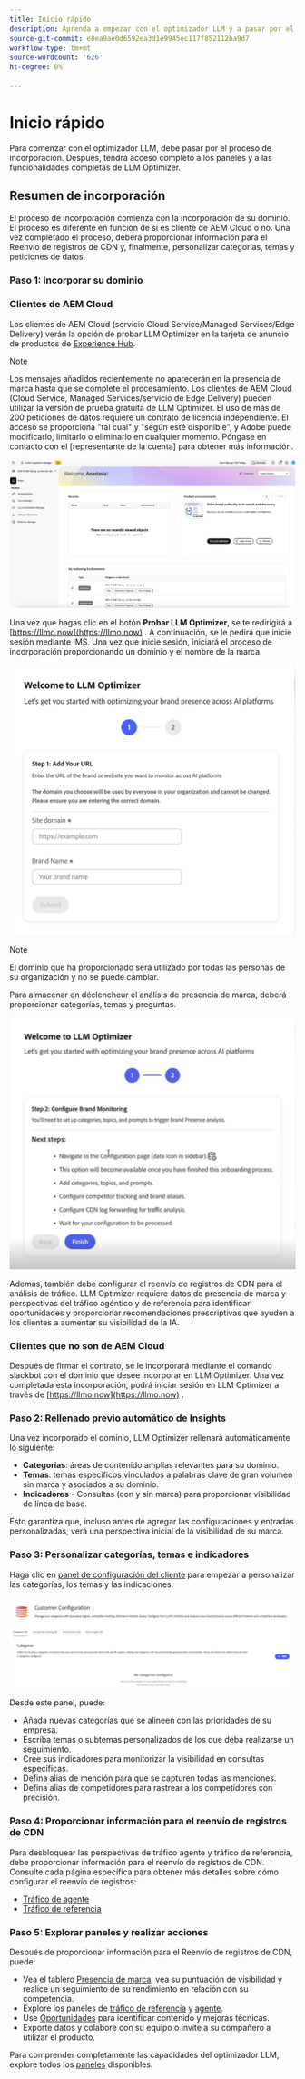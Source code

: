 ```yaml
---
title: Inicio rápido
description: Aprenda a empezar con el optimizador LLM y a pasar por el proceso de incorporación.
source-git-commit: e8ea9ae0d6592ea3d1e9945ec117f852112ba9d7
workflow-type: tm+mt
source-wordcount: '626'
ht-degree: 0%

---
```



# Inicio rápido

Para comenzar con el optimizador LLM, debe pasar por el proceso de incorporación. Después, tendrá acceso completo a los paneles y a las funcionalidades completas de LLM Optimizer.

## Resumen de incorporación

El proceso de incorporación comienza con la incorporación de su dominio. El proceso es diferente en función de si es cliente de AEM Cloud o no. Una vez completado el proceso, deberá proporcionar información para el Reenvío de registros de CDN y, finalmente, personalizar categorías, temas y peticiones de datos.

### Paso 1: Incorporar su dominio

### Clientes de AEM Cloud

Los clientes de AEM Cloud (servicio Cloud Service/Managed Services/Edge Delivery) verán la opción de probar LLM Optimizer en la tarjeta de anuncio de productos de [Experience Hub](https://experienceleague.adobe.com/en/docs/experience-manager-cloud-service/content/experience-hub/experience-hub).

>[!NOTE]
>Los mensajes añadidos recientemente no aparecerán en la presencia de marca hasta que se complete el procesamiento. Los clientes de AEM Cloud (Cloud Service, Managed Services/servicio de Edge Delivery) pueden utilizar la versión de prueba gratuita de LLM Optimizer. El uso de más de 200 peticiones de datos requiere un contrato de licencia independiente. El acceso se proporciona &quot;tal cual&quot; y &quot;según esté disponible&quot;, y Adobe puede modificarlo, limitarlo o eliminarlo en cualquier momento. Póngase en contacto con el [representante de la cuenta] para obtener más información.

![Prueba de LLM Optimizer](/help/overview/assets/llm-trial.png)

Una vez que hagas clic en el botón **Probar LLM Optimizer**, se te redirigirá a [https://llmo.now](https://llmo.now) . A continuación, se le pedirá que inicie sesión mediante IMS. Una vez que inicie sesión, iniciará el proceso de incorporación proporcionando un dominio y el nombre de la marca.

![Dominio de LLM Optimizer](/help/overview/assets/domain.png)

>[!NOTE]
>El dominio que ha proporcionado será utilizado por todas las personas de su organización y no se puede cambiar.

Para almacenar en déclencheur el análisis de presencia de marca, deberá proporcionar categorías, temas y preguntas.

![Análisis de presencia de marca](/help/overview/assets/bp-analysis.png)

Además, también debe configurar el reenvío de registros de CDN para el análisis de tráfico. LLM Optimizer requiere datos de presencia de marca y perspectivas del tráfico agéntico y de referencia para identificar oportunidades y proporcionar recomendaciones prescriptivas que ayuden a los clientes a aumentar su visibilidad de la IA.

### Clientes que no son de AEM Cloud

Después de firmar el contrato, se le incorporará mediante el comando slackbot con el dominio que desee incorporar en LLM Optimizer. Una vez completada esta incorporación, podrá iniciar sesión en LLM Optimizer a través de [https://llmo.now](https://llmo.now) .

### Paso 2: Rellenado previo automático de Insights

Una vez incorporado el dominio, LLM Optimizer rellenará automáticamente lo siguiente:

* **Categorías**: áreas de contenido amplias relevantes para su dominio.
* **Temas**: temas específicos vinculados a palabras clave de gran volumen sin marca y asociados a su dominio.
* **Indicadores** - Consultas (con y sin marca) para proporcionar visibilidad de línea de base.

Esto garantiza que, incluso antes de agregar las configuraciones y entradas personalizadas, verá una perspectiva inicial de la visibilidad de su marca.

### Paso 3: Personalizar categorías, temas e indicadores

Haga clic en [panel de configuración del cliente](/help/dashboards/customer-configuration.md) para empezar a personalizar las categorías, los temas y las indicaciones.

![Panel de configuración del cliente](/help/dashboards/assets/customer-config.png)

Desde este panel, puede:

* Añada nuevas categorías que se alineen con las prioridades de su empresa.
* Escriba temas o subtemas personalizados de los que deba realizarse un seguimiento.
* Cree sus indicadores para monitorizar la visibilidad en consultas específicas.
* Defina alias de mención para que se capturen todas las menciones.
* Defina alias de competidores para rastrear a los competidores con precisión.

### Paso 4: Proporcionar información para el reenvío de registros de CDN

Para desbloquear las perspectivas de tráfico agente y tráfico de referencia, debe proporcionar información para el reenvío de registros de CDN. Consulte cada página específica para obtener más detalles sobre cómo configurar el reenvío de registros:

* [Tráfico de agente](/help/dashboards/agentic-traffic.md)
* [Tráfico de referencia](/help/dashboards/referral-traffic.md#setup#cdn-setup)

### Paso 5: Explorar paneles y realizar acciones

Después de proporcionar información para el Reenvío de registros de CDN, puede:

* Vea el tablero [Presencia de marca](/help/dashboards/brand-presence.md), vea su puntuación de visibilidad y realice un seguimiento de su rendimiento en relación con su competencia.
* Explore los paneles de [tráfico de referencia](/help/dashboards/agentic-traffic.md) y [agente](/help/dashboards/referral-traffic.md).
* Use [Oportunidades](/help/dashboards/opportunities.md) para identificar contenido y mejoras técnicas.
* Exporte datos y colabore con su equipo o invite a su compañero a utilizar el producto.

Para comprender completamente las capacidades del optimizador LLM, explore todos los [paneles](/help/dashboards/dashboards-overview.md) disponibles.
